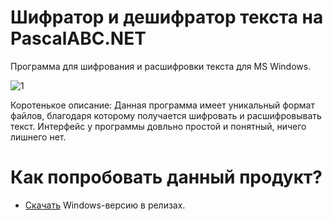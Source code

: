 # Шифратор и дешифратор текста на PascalABC.NET
Программа для шифрования и расшифровки текста для MS Windows.

![1](https://user-images.githubusercontent.com/103532261/175814143-18aa5220-2dea-430e-8fd8-d5a6121900ae.png)

Коротенькое описание: Данная программа имеет уникальный формат файлов, благодаря которому получается шифровать и расшифровывать текст. Интерфейс у программы довльно простой и понятный, ничего лишнего нет.
# Как попробовать данный продукт?
* [Скачать](https://github.com/YuraFX/FX-Text-Encoder-Decoder/releases/tag/pascal) Windows-версию в релизах.
